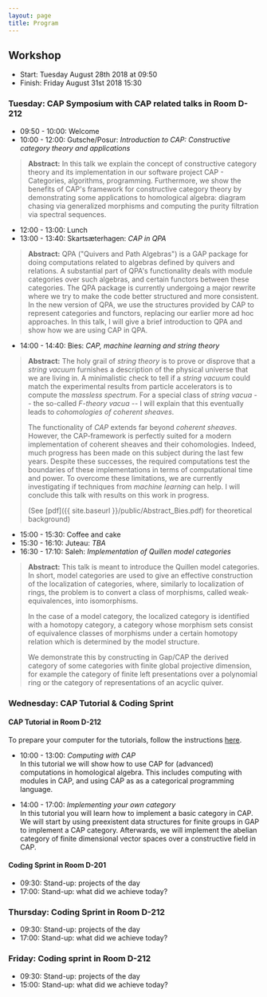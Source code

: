 ```yaml
---
layout: page
title: Program
---
```



## Workshop
* Start: Tuesday August 28th 2018 at 09:50
* Finish: Friday August 31st 2018 15:30

### Tuesday: CAP Symposium with CAP related talks in Room D-212

* 09:50 - 10:00: Welcome
* 10:00 - 12:00: Gutsche/Posur: *Introduction to CAP: Constructive category theory and applications*<br/>
> **Abstract:** In this talk we explain the concept of constructive category theory
> and its implementation in our software project
> CAP - Categories, algorithms, programming.
> Furthermore, we show the benefits of CAP's framework
> for constructive category theory
> by demonstrating
> some applications to homological algebra:
> diagram chasing via generalized morphisms
> and computing the purity filtration via spectral sequences.
* 12:00 - 13:00: Lunch
* 13:00 - 13:40: Skartsæterhagen: *CAP in QPA*
> **Abstract:** QPA ("Quivers and Path Algebras") is a GAP package for doing
> computations related to algebras defined by quivers and relations.  A
> substantial part of QPA's functionality deals with module categories
> over such algebras, and certain functors between these categories.
> The QPA package is currently undergoing a major rewrite where we try
> to make the code better structured and more consistent.  In the new
> version of QPA, we use the structures provided by CAP to represent
> categories and functors, replacing our earlier more ad hoc approaches.
> In this talk, I will give a brief introduction to QPA and show how we
> are using CAP in QPA. 
* 14:00 - 14:40: Bies: *CAP, machine learning and string theory*
> **Abstract:** The holy grail of *string theory* is to prove or disprove that a *string vacuum* furnishes a description of the
> physical universe that we are living in. A minimalistic check to tell if a *string vacuum* could match the
> experimental results from particle accelerators is to compute the *massless spectrum*. For a special class
> of *string vacua* -- the so-called *F-theory vacua* -- I will explain that this eventually leads to *cohomologies of coherent sheaves*.
> 
> The functionality of *CAP* extends far beyond *coherent sheaves*. However, the CAP-framework is perfectly suited
> for a modern implementation of coherent sheaves and their cohomologies.
> Indeed, much progress has been made on this subject during the last few years.
> Despite these successes, the required computations test the boundaries of these implementations
> in terms of computational time and power. To overcome these limitations, we are currently
> investigating if techniques from *machine learning* can help. I will conclude this talk with results on this work in progress.
> 
> (See [pdf]({{ site.baseurl }}/public/Abstract_Bies.pdf) for theoretical background)

* 15:00 - 15:30: Coffee and cake
* 15:30 - 16:10: Juteau: *TBA*
* 16:30 - 17:10: Saleh: *Implementation of Quillen model categories*
> **Abstract:** This talk is meant to introduce the Quillen model
> categories. In short, model categories are used to give an effective
> construction of the localization of categories, where, similarly to localization of rings,
> the problem is to convert a class of morphisms, called weak-equivalences, into isomorphisms.
> 
> In the case of a model category, the localized category is identified with a homotopy category, a category
> whose morphism sets consist of equivalence classes of morphisms under a certain
> homotopy relation which is determined by the model structure.
> 
> We demonstrate this by constructing in Gap/CAP the derived category of some categories with finite global projective dimension,
> for example the category of finite left presentations over a polynomial ring or the category of representations of an acyclic
> quiver. 

### Wednesday: CAP Tutorial & Coding Sprint

#### CAP Tutorial in Room D-212

To prepare your computer for the tutorials, follow the instructions [here]({{site.baseurl}}/preparation).

* 10:00 - 13:00: *Computing with CAP*<br/>
In this tutorial we will show how to use CAP for (advanced) computations in homological algebra.
This includes computing with modules in CAP, and using CAP as as a categorical programming language.


* 14:00 - 17:00: *Implementing your own category*<br/>
In this tutorial you will learn how to implement a basic category in CAP.
We will start by using preexistent data structures for finite groups in GAP to implement a CAP category.
Afterwards, we will implement the abelian category of finite dimensional vector spaces over a constructive field
in CAP.

#### Coding Sprint in Room D-201

* 09:30: Stand-up: projects of the day
* 17:00: Stand-up: what did we achieve today?

### Thursday: Coding Sprint in Room D-212

* 09:30: Stand-up: projects of the day
* 17:00: Stand-up: what did we achieve today?

### Friday: Coding sprint in Room D-212

* 09:30: Stand-up: projects of the day
* 15:00: Stand-up: what did we achieve today?